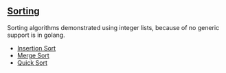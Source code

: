 ## [Sorting](/sorting)
Sorting algorithms demonstrated using integer lists, because of no generic support is in golang.
  - [Insertion Sort](/sorting/insertionSort.go)
  - [Merge Sort](/sorting/mergeSort.go)
  - [Quick Sort](/sorting/quickSort.go)

